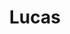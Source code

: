 ---
title: Lucas
artigo: o
picture: /images/l/Lucas.jpg
background: /images/fundos/nuvem.jpg
style: style-amarelo2
description: Significado do nome Lucas
full-description: Nome bíblico e de origem grega, Loukas, significa aquele que veio da Lucânia e luminoso, iluminado! Lucas remete a espírito livre, bom-humor e, independentemente da idade, jovialidade! Com tantos predicados, assim, dá até vontade de ter um Lucas! Concorda?
---